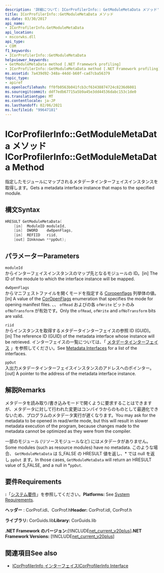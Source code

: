```yaml
---
description: '詳細について: ICorProfilerInfo:: GetModuleMetaData メソッド'
title: ICorProfilerInfo::GetModuleMetaData メソッド
ms.date: 03/30/2017
api_name:
- ICorProfilerInfo.GetModuleMetaData
api_location:
- mscorwks.dll
api_type:
- COM
f1_keywords:
- ICorProfilerInfo::GetModuleMetaData
helpviewer_keywords:
- GetModuleMetaData method [.NET Framework profiling]
- ICorProfilerInfo::GetModuleMetaData method [.NET Framework profiling]
ms.assetid: 7a439d92-348a-44dd-b60f-cad7cba56379
topic_type:
- apiref
ms.openlocfilehash: ff0fb0563b041fcb3cf63438874724c8236d6081
ms.sourcegitcommit: ddf7edb67715a5b9a45e3dd44536dabc153c1de0
ms.translationtype: MT
ms.contentlocale: ja-JP
ms.lasthandoff: 02/06/2021
ms.locfileid: "99647181"
---
```

# <a name="icorprofilerinfogetmodulemetadata-method"></a><span data-ttu-id="ae3f7-103">ICorProfilerInfo::GetModuleMetaData メソッド</span><span class="sxs-lookup"><span data-stu-id="ae3f7-103">ICorProfilerInfo::GetModuleMetaData Method</span></span>

<span data-ttu-id="ae3f7-104">指定したモジュールにマップされるメタデータインターフェイスインスタンスを取得します。</span><span class="sxs-lookup"><span data-stu-id="ae3f7-104">Gets a metadata interface instance that maps to the specified module.</span></span>  
  
## <a name="syntax"></a><span data-ttu-id="ae3f7-105">構文</span><span class="sxs-lookup"><span data-stu-id="ae3f7-105">Syntax</span></span>  
  
```cpp  
HRESULT GetModuleMetaData(  
    [in]  ModuleID moduleId,  
    [in]  DWORD    dwOpenFlags,  
    [in]  REFIID   riid,  
    [out] IUnknown **ppOut);  
```  
  
## <a name="parameters"></a><span data-ttu-id="ae3f7-106">パラメーター</span><span class="sxs-lookup"><span data-stu-id="ae3f7-106">Parameters</span></span>  

 `moduleId`  
 <span data-ttu-id="ae3f7-107">からインターフェイスインスタンスのマップ先となるモジュールの ID。</span><span class="sxs-lookup"><span data-stu-id="ae3f7-107">[in] The ID of the module to which the interface instance will be mapped.</span></span>  
  
 `dwOpenFlags`  
 <span data-ttu-id="ae3f7-108">からマニフェストファイルを開くモードを指定する [Coropenflags](../metadata/coropenflags-enumeration.md) 列挙体の値。</span><span class="sxs-lookup"><span data-stu-id="ae3f7-108">[in] A value of the [CorOpenFlags](../metadata/coropenflags-enumeration.md) enumeration that specifies the mode for opening manifest files.</span></span> <span data-ttu-id="ae3f7-109">、、 `ofRead` およびの各 `ofWrite` ビットのみ `ofNoTransform` が有効です。</span><span class="sxs-lookup"><span data-stu-id="ae3f7-109">Only the `ofRead`, `ofWrite` and `ofNoTransform` bits are valid.</span></span>  
  
 `riid`  
 <span data-ttu-id="ae3f7-110">からインスタンスを取得するメタデータインターフェイスの参照 ID (GUID)。</span><span class="sxs-lookup"><span data-stu-id="ae3f7-110">[in] The reference ID (GUID) of the metadata interface whose instance will be retrieved.</span></span> <span data-ttu-id="ae3f7-111">インターフェイスの一覧については、「 [メタデータインターフェイス](../metadata/metadata-interfaces.md) 」を参照してください。</span><span class="sxs-lookup"><span data-stu-id="ae3f7-111">See [Metadata Interfaces](../metadata/metadata-interfaces.md) for a list of the interfaces.</span></span>  
  
 `ppOut`  
 <span data-ttu-id="ae3f7-112">入出力メタデータインターフェイスインスタンスのアドレスへのポインター。</span><span class="sxs-lookup"><span data-stu-id="ae3f7-112">[out] A pointer to the address of the metadata interface instance.</span></span>  
  
## <a name="remarks"></a><span data-ttu-id="ae3f7-113">解説</span><span class="sxs-lookup"><span data-stu-id="ae3f7-113">Remarks</span></span>  

 <span data-ttu-id="ae3f7-114">メタデータを読み取り/書き込みモードで開くように要求することはできますが、メタデータに対して行われた変更はコンパイラからのものとして最適化できないため、プログラムのメタデータ実行が遅くなります。</span><span class="sxs-lookup"><span data-stu-id="ae3f7-114">You may ask for the metadata to be opened in read/write mode, but this will result in slower metadata execution of the program, because changes made to the metadata cannot be optimized as they were from the compiler.</span></span>  
  
 <span data-ttu-id="ae3f7-115">一部のモジュール (リソースモジュールなど) にはメタデータがありません。</span><span class="sxs-lookup"><span data-stu-id="ae3f7-115">Some modules (such as resource modules) have no metadata.</span></span> <span data-ttu-id="ae3f7-116">このような場合、 `GetModuleMetaData` は S_FALSE の HRESULT 値を返し、\* では null を返し `ppOut` ます。</span><span class="sxs-lookup"><span data-stu-id="ae3f7-116">In those cases, `GetModuleMetaData` will return an HRESULT value of S_FALSE, and a null in \*`ppOut`.</span></span>  
  
## <a name="requirements"></a><span data-ttu-id="ae3f7-117">要件</span><span class="sxs-lookup"><span data-stu-id="ae3f7-117">Requirements</span></span>  

 <span data-ttu-id="ae3f7-118">**:**「[システム要件](../../get-started/system-requirements.md)」を参照してください。</span><span class="sxs-lookup"><span data-stu-id="ae3f7-118">**Platforms:** See [System Requirements](../../get-started/system-requirements.md).</span></span>  
  
 <span data-ttu-id="ae3f7-119">**ヘッダー** : CorProf.idl、CorProf.h</span><span class="sxs-lookup"><span data-stu-id="ae3f7-119">**Header:** CorProf.idl, CorProf.h</span></span>  
  
 <span data-ttu-id="ae3f7-120">**ライブラリ:** CorGuids.lib</span><span class="sxs-lookup"><span data-stu-id="ae3f7-120">**Library:** CorGuids.lib</span></span>  
  
 <span data-ttu-id="ae3f7-121">**.NET Framework のバージョン:**[!INCLUDE[net_current_v20plus](../../../../includes/net-current-v20plus-md.md)]</span><span class="sxs-lookup"><span data-stu-id="ae3f7-121">**.NET Framework Versions:** [!INCLUDE[net_current_v20plus](../../../../includes/net-current-v20plus-md.md)]</span></span>  
  
## <a name="see-also"></a><span data-ttu-id="ae3f7-122">関連項目</span><span class="sxs-lookup"><span data-stu-id="ae3f7-122">See also</span></span>

- [<span data-ttu-id="ae3f7-123">ICorProfilerInfo インターフェイス</span><span class="sxs-lookup"><span data-stu-id="ae3f7-123">ICorProfilerInfo Interface</span></span>](icorprofilerinfo-interface.md)
